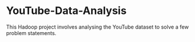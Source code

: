 # YouTube-Data-Analysis
This Hadoop project involves analysing the YouTube dataset to solve a few problem statements. 
